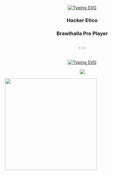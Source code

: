 
<div identificación="encabezado" align="center">
 <a href="https://git.io/typing-svg"><img src="https://readme-typing-svg.herokuapp.com?font=Fira+Code&weight=700&size=30&pause=1000&color=F70000&center=true&vCenter=true&width=435&lines=Hi+i'm+D4rkSec" alt="Typing SVG" /></a>
    <h3 align="center">Hacker Etico</h3>
    <h3 align="center">Brawlhalla Pro Player</h3>
    <h3 align="center">. . . </h3>
</div >
<br>
<div identificación="centro" align="center">
<a href="https://git.io/typing-svg"><img src="https://readme-typing-svg.herokuapp.com?font=Fira+Code&weight=600&size=23&duration=1&pause=1000&color=F70000&center=true&vCenter=true&width=435&lines=%3CSkills%3E" alt="Typing SVG" /></a>
</div>
<p align="center">
  <a href="https://skillicons.dev">
    <img src="https://skillicons.dev/icons?i=linux,git,md,bash,python,html,css,js" />
  </a>
</p>
<img src="[https://images-wixmp-ed30a86b8c4ca887773594c2.wixmp.com/f/3f861b9c-0ac0-4b33-9fcc-c387e684769c/ddd23kd-72d72d6f-090f-4e6b-b230-636da69a8336.gif](https://static.wikia.nocookie.net/skul/images/4/4c/Grim_Reaper_Idle.gif/revision/latest?cb=20220803042344)https://static.wikia.nocookie.net/skul/images/4/4c/Grim_Reaper_Idle.gif/revision/latest?cb=20220803042344" width="300"/>
